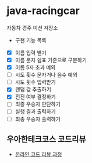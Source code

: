 # java-racingcar

자동차 경주 미션 저장소

- 구현 기능 목록
- [x] 이름 입력 받기
- [x] 이름 문자 쉼표 기준으로 구분하기
- [x] 이름 5자 초과 예외
- [ ] 시도 횟수 문자거나 음수 예외
- [ ] 시도 횟수 입력받기
- [x] 랜덤 값 추출하기
- [x] 전진 여부 결정하기
- [ ] 최종 우승자 판단하기
- [ ] 실행 결과 출력하기
- [ ] 최종 우승자 출력하기

## 우아한테크코스 코드리뷰

- [온라인 코드 리뷰 과정](https://github.com/woowacourse/woowacourse-docs/blob/master/maincourse/README.md)
